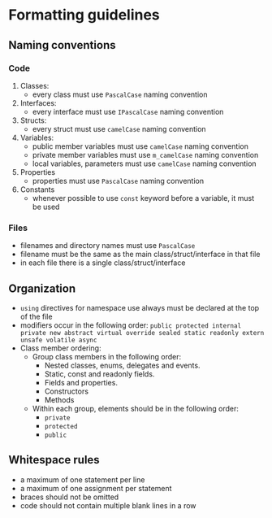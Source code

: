 # Formatting guidelines
## Naming conventions
### Code
1. Classes:
   - every class must use ``PascalCase`` naming convention
2. Interfaces:
   - every interface must use ``IPascalCase`` naming convention
3. Structs:
   - every struct must use ``camelCase`` naming convention
4. Variables:
   - public member variables must use ``camelCase`` naming convention
   - private member variables must use ``m_camelCase`` naming convention
   - local variables, parameters must use ``camelCase`` naming convention
5. Properties
   - properties must use ``PascalCase`` naming convention
6. Constants
   - whenever possible to use ``const`` keyword before a variable, it must be used
### Files
  - filenames and directory names must use ```PascalCase```
  - filename must be the same as the main class/struct/interface in that file
  - in each file there is a single class/struct/interface
## Organization
   - ``using`` directives for namespace use always must be declared at the top of the file
   - modifiers occur in the following order: ``public protected internal private new abstract virtual override sealed static readonly extern unsafe volatile async``
   - Class member ordering:
     - Group class members in the following order: 
       - Nested classes, enums, delegates and events.
       - Static, const and readonly fields.
       - Fields and properties.
       - Constructors
       - Methods
     - Within each group, elements should be in the following order: 
       - ``private``
       - ``protected``
       - ``public``
## Whitespace rules
- a maximum of one statement per line
- a maximum of one assignment per statement
- braces should not be omitted
- code should not contain multiple blank lines in a row


